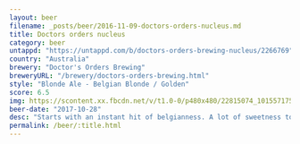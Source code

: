 ```yaml
---
layout: beer
filename: _posts/beer/2016-11-09-doctors-orders-nucleus.md
title: Doctors orders nucleus
category: beer
untappd: "https://untappd.com/b/doctors-orders-brewing-nucleus/2266769"
country: "Australia"
brewery: "Doctor's Orders Brewing"
breweryURL: "/brewery/doctors-orders-brewing.html"
style: "Blonde Ale - Belgian Blonde / Golden"
score: 6.5
img: https://scontent.xx.fbcdn.net/v/t1.0-0/p480x480/22815074_10155717515953745_9105152136100073283_n.jpg?oh=0d6976d8d92d1f26a6245c14cd16c42a&oe=5B37EB99
beer-date: "2017-10-28"
desc: "Starts with an instant hit of belgianness. A lot of sweetness too. Doesn’t really provide anything else that it promised"
permalink: /beer/:title.html
---
```

